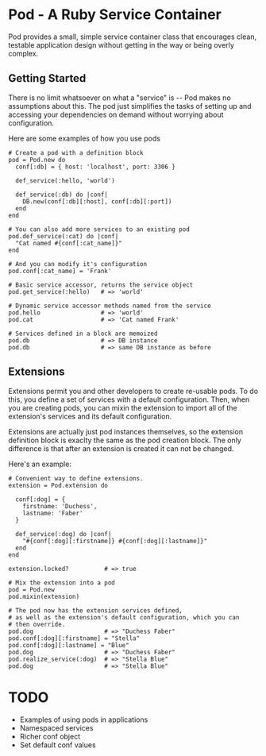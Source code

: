 # Pod - A Ruby Service Container #

Pod provides a small, simple service container class that encourages clean, testable application design without getting in the way or being overly complex.


## Getting Started ##

There is no limit whatsoever on what a "service" is -- Pod makes no assumptions about this.  The pod just simplifies the tasks of setting up and accessing your dependencies on demand without worrying about configuration.

Here are some examples of how you use pods

    # Create a pod with a definition block
    pod = Pod.new do
      conf[:db] = { host: 'localhost', port: 3306 }
    
      def_service(:hello, 'world')
      
      def_service(:db) do |conf|
        DB.new(conf[:db][:host], conf[:db][:port])
      end
    end

    # You can also add more services to an existing pod
    pod.def_service(:cat) do |conf|
      "Cat named #{conf[:cat_name]}"
    end
    
    # And you can modify it's configuration
    pod.conf[:cat_name] = 'Frank'

    # Basic service accessor, returns the service object
    pod.get_service(:hello)   # => 'world'
    
    # Dynamic service accessor methods named from the service
    pod.hello                 # => 'world'
    pod.cat                   # => 'Cat named Frank'

    # Services defined in a block are memoized
    pod.db                    # => DB instance
    pod.db                    # => same DB instance as before
    


## Extensions ##

Extensions permit you and other developers to create re-usable pods.  To do this, you define a set of services with a default configuration.  Then, when you are creating pods, you can mixin the extension to import all of the extension's services and its default configuration.

Extensions are actually just pod instances themselves, so the extension definition block is exaclty the same as the pod creation block.  The only difference is that after an extension is created it can not be changed.

Here's an example:

    # Convenient way to define extensions.
    extension = Pod.extension do
      
      conf[:dog] = {
        firstname: 'Duchess',
        lastname: 'Faber'
      }
      
      def_service(:dog) do |conf|
        "#{conf[:dog][:firstname]} #{conf[:dog][:lastname]}"
      end
    end
    
    extension.locked?          # => true
    
    # Mix the extension into a pod
    pod = Pod.new
    pod.mixin(extension)
    
    # The pod now has the extension services defined,
    # as well as the extension's default configuration, which you can
    # then override.
    pod.dog                    # => "Duchess Faber"
    pod.conf[:dog][:firstname] = "Stella"
    pod.conf[:dog][:lastname] = "Blue"
    pod.dog                    # => "Duchess Faber"
    pod.realize_service(:dog)  # => "Stella Blue"
    pod.dog                    # => "Stella Blue"

# TODO #

* Examples of using pods in applications
* Namespaced services
* Richer conf object
* Set default conf values
